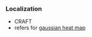 ### Localization
* CRAFT
* refers for [gaussian heat map](https://github.com/princeton-vl/CornerNet)

